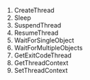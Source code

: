 1. CreateThread
2. Sleep
3. SuspendThread
4. ResumeThread
5. WaitForSingleObject
6. WaitForMultipleObjects
7. GetExitCodeThread
8. GetThreadContext
9. SetThreadContext
